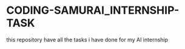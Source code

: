 # CODING-SAMURAI_INTERNSHIP-TASK
this repository have all the tasks i have done for my AI internship
